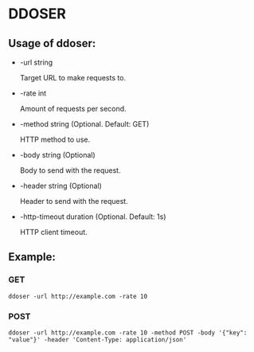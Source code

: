 # DDOSER

## Usage of ddoser:

- -url string

  Target URL to make requests to.

- -rate int

  Amount of requests per second.

- -method string (Optional. Default: GET)

  HTTP method to use.

- -body string (Optional)

  Body to send with the request.

- -header string (Optional)

  Header to send with the request.

- -http-timeout duration (Optional. Default: 1s)

  HTTP client timeout.

## Example:

### GET

```
ddoser -url http://example.com -rate 10
```

### POST

```
ddoser -url http://example.com -rate 10 -method POST -body '{"key": "value"}' -header 'Content-Type: application/json'
```
